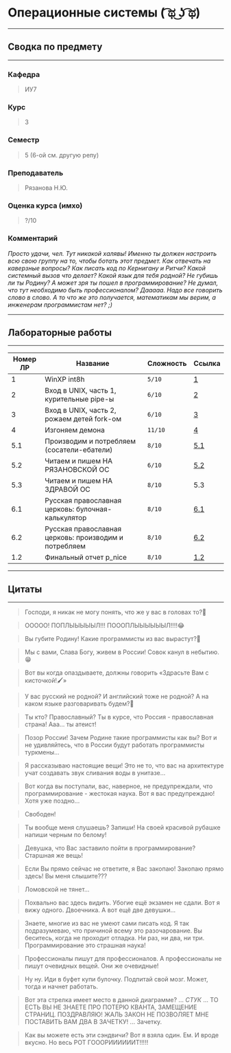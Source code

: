 # Операционные системы ( ͡ಥ ͜ʖ ͡ಥ)
---
## Сводка по предмету
---
### Кафедра
> ИУ7  
### Курс
> 3
### Семестр
> 5 (6-ой см. другую репу)
### Преподаватель
> Рязанова Н.Ю.
### Оценка курса (имхо)
> ?/10
### Комментарий
*Просто удачи, чел. Тут никакой халявы! Именно ты должен настроить всю свою группу на то, чтобы ботать этот предмет. Как отвечать на каверзные вопросы? Как писать код по Кернигану и Ритчи? Какой системный вызов что делает? Какой язык для тебя родной? Не губишь ли ты Родину? А может зря ты пошел в программирование? Не думал, что тут необходимо быть профессионалом? Дааааа. Надо все говорить слово в слово. А то что же это получается, математикам мы верим, а инженерам программистам нет? ;)*

---
## Лабораторные работы
---

|Номер ЛР|Название                                  |Сложность|Ссылка|
|--------|------------------------------------------|---------|------|
|1       |WinXP int8h                               |`5/10`|[1](https://github.com/AivanSpooky/BMSTU_OS-SEM5-/tree/main/lab_01_int8h/part-1)|
|2       |Вход в UNIX, часть 1, курительные pipe-ы  |`6/10`|[2](https://github.com/AivanSpooky/BMSTU_OS-SEM5-/tree/main/lab_02_UNIX)|
|3       |Вход в UNIX, часть 2, рожаем детей fork-ом|`6/10`|[3](https://github.com/AivanSpooky/BMSTU_OS-SEM5-/tree/main/lab_03_UNIX)|
|4       |Изгоняем демона                           |`11/10`|[4](https://github.com/AivanSpooky/BMSTU_OS-SEM5-/tree/main/lab_04_daemon)|
|5.1     |Производим и потребляем (сосатели-ебатели) |`8/10`|[5.1](https://github.com/AivanSpooky/BMSTU_OS-SEM5-/tree/main/lab_05_prodcons_readwrite/producer_consumer)|
|5.2     |Читаем и пишем НА РЯЗАНОВСКОЙ ОС             |`6/10`|[5.2](https://github.com/AivanSpooky/BMSTU_OS-SEM5-/tree/main/lab_05_prodcons_readwrite/reader_writer)|
|5.3     |Читаем и пишем НА ЗДРАВОЙ ОС              |`8/10`|5.3|
|6.1     |Русская православная церковь: булочная-калькулятор|`8/10`|[6.1](https://github.com/AivanSpooky/BMSTU_OS-SEM5-/tree/main/lab_06_rpc/bakery_calculator_rpc)|
|6.2     |Русская православная церковь: производим и потребляем|`8/10`|[6.2](https://github.com/AivanSpooky/BMSTU_OS-SEM5-/tree/main/lab_07_rpc_prodcons)|
|1.2       |Финальный отчет p_nice|`8/10`|[1.2](https://github.com/AivanSpooky/BMSTU_OS-SEM5-/tree/main/lab_01_int8h/part-2)|

---
## Цитаты
---
> Господи, я никак не могу понять, что же у вас в головах то?🧐

> ООООО! ПОПЛЫЫЫЫЫЛ!!! ПОООПЛЫЫЫЫЫЫЛ!!!!😂

> Вы губите Родину! Какие программисты из вас вырастут?🥺

> Мы с вами, Слава Богу, живем в России! Совок канул в небытию.😁

> Вот вы когда опаздываете, должны говорить «‎Здрасьте Вам с кисточкой!🖌️»

> У вас русский не родной? И английский тоже не родной? А на каком языке разговаривать будем?🦞

> Ты кто? Православный? Ты в курсе, что Россия - православная страна! Ааа... ты атеист!

> Позор России! Зачем Родине такие программисты как вы? Вот и не удивляйтесь, что в России будут работать программисты туркмены...

> Я рассказываю настоящие вещи! Это не то, что вас на архитектуре учат создавать звук сливания воды в унитазе...

> Вот когда вы поступали, вас, наверное, не предупреждали, что программирование - жестокая наука. Вот я вас предупреждаю! Хотя уже поздно...

> Свободен!

> Ты вообще меня слушаешь? Запиши! На своей красивой рубашке напиши черным по белому!

> Девушка, что Вас заставило пойти в программирование? Старшная же вещь!

> Если Вы прямо сейчас не ответите, я Вас закопаю! Закопаю прямо здесь! Вы меня слышите???

> Ломовской не тянет...

> Похвально вас здесь видить. Убогие ещё экзамен не сдали. Вот я вижу одного. Двоечника. А вот ещё две девушки...

> Знаете, многие из вас не умеют сами писать код. Я так подразумеваю, что причиной всему это разочарование. Вы беситесь, когда не проходит отладка. Ни раз, ни два, ни три. Программирование это страшная наука!

> Профессионалы пишут для профессионалов. А профессионалы не пишут очевидных вещей. Они же очевидные!

> Ну ну. Иди в буфет купи булочку. Подпитай свой мозг. Может, тогда и начнет работать.

> Вот эта стрелка имеет место в данной диаграмме? ... *СТУК* ... ТО ЕСТЬ ВЫ НЕ ЗНАЕТЕ ПРО ПОТЕРЮ КВАНТА, ЗАМЕЩЕНИЕ СТРАНИЦ. ПОЗДРАВЛЯЮ! ЖАЛЬ ЗАКОН НЕ ПОЗВОЛЯЕТ МНЕ ПОСТАВИТЬ ВАМ ДВА В ЗАЧЕТКУ! ... Зачетку.

> Как вы можете есть эти сэндвичи? Вот я взяла один. Ем. И вроде вкусно. Но весь РОТ ГОООРИИИИИИТ!!!!!
